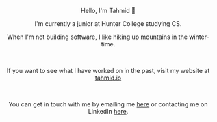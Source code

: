 <p align="center">Hello, I'm Tahmid 👋</p>
<p align="center">I'm currently a junior at Hunter College studying CS.</p>
<p align="center">When I'm not building software, I like hiking up mountains in the winter-time.</p>
<br />
<p align="center">If you want to see what I have worked on in the past, visit my website at <a href="https://tahmid.io">tahmid.io</a></p>
<br />
<p align="center">You can get in touch with me by emailing me <a href="mailto:tahmid@tahmid.io">here</a> or contacting me on LinkedIn
<a href="https://www.linkedin.com/in/thmd">here</a>.</p>

